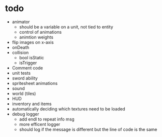 # todo

* animator
  * should be a variable on a unit, not tied to entity
  * control of animations
  * animtion weights
* flip images on x-axis
* onDeath
* collision
  * bool isStatic
  * isTrigger
* Comment code
* unit tests
* sword ability
* spritesheet animations
* sound
* world (tiles)
* HUD
* inventory and items
* automatically deciding which textures need to be loaded
* debug logger
  * add endl to repeat info msg
  * more efficent logger
  * should log if the message is different but the line of code is the same